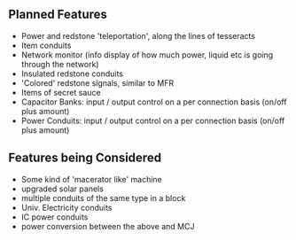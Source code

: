 ## Planned Features
* Power and redstone 'teleportation', along the lines of tesseracts
* Item conduits
* Network monitor (info display of how much power, liquid etc is going through the network)
* Insulated redstone conduits
* 'Colored' redstone signals, similar to MFR
* Items of secret sauce
* Capacitor Banks: input / output control on a per connection basis (on/off plus amount)
* Power Conduits: input / output control on a per connection basis (on/off plus amount)

## Features being Considered
* Some kind of 'macerator like' machine
* upgraded solar panels
* multiple conduits of the same type in a block
* Univ. Electricity conduits
* IC power conduits
* power conversion between the above and MCJ